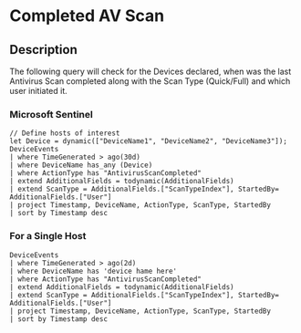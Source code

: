 # Completed AV Scan

## Description

The following query will check for the Devices declared, when was the last Antivirus Scan completed along with the Scan Type (Quick/Full) and which user initiated it.

### Microsoft Sentinel
```KQL
// Define hosts of interest
let Device = dynamic(["DeviceName1", "DeviceName2", "DeviceName3"]);
DeviceEvents
| where TimeGenerated > ago(30d)
| where DeviceName has_any (Device)
| where ActionType has "AntivirusScanCompleted"
| extend AdditionalFields = todynamic(AdditionalFields)
| extend ScanType = AdditionalFields.["ScanTypeIndex"], StartedBy= AdditionalFields.["User"]
| project Timestamp, DeviceName, ActionType, ScanType, StartedBy
| sort by Timestamp desc
```
### For a Single Host
```KQL
DeviceEvents
| where TimeGenerated > ago(2d)
| where DeviceName has 'device hame here'
| where ActionType has "AntivirusScanCompleted"
| extend AdditionalFields = todynamic(AdditionalFields)
| extend ScanType = AdditionalFields.["ScanTypeIndex"], StartedBy= AdditionalFields.["User"]
| project Timestamp, DeviceName, ActionType, ScanType, StartedBy
| sort by Timestamp desc
```
